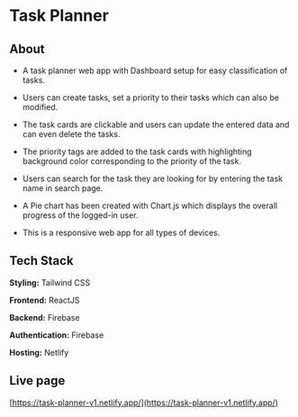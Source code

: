 # Task Planner

## About

- A task planner web app with Dashboard setup for easy classification of tasks.

- Users can create tasks, set a priority to their tasks which can also be modified.

- The task cards are clickable and users can update the entered data and can even delete the tasks.

- The priority tags are added to the task cards with highlighting background color corresponding to the priority of the task.

- Users can search for the task they are looking for by entering the task name in search page.

- A Pie chart has been created with Chart.js which displays the overall progress of the logged-in user.

- This is a responsive web app for all types of devices.

## Tech Stack

**Styling:** Tailwind CSS

**Frontend:** ReactJS

**Backend:** Firebase

**Authentication:** Firebase

**Hosting:** Netlify

## Live page

[https://task-planner-v1.netlify.app/](https://task-planner-v1.netlify.app/)